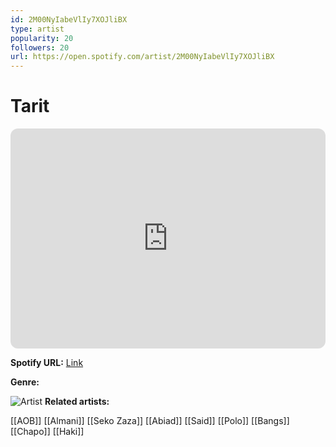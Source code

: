 ```yaml
---
id: 2M00NyIabeVlIy7XOJliBX
type: artist
popularity: 20
followers: 20
url: https://open.spotify.com/artist/2M00NyIabeVlIy7XOJliBX
---
```

# Tarit

<iframe style="border-radius:12px" src="https://open.spotify.com/embed/artist/2M00NyIabeVlIy7XOJliBX" width="100%" height="352" frameBorder="0" allowfullscreen="" allow="autoplay; clipboard-write; encrypted-media; fullscreen; picture-in-picture" loading="lazy"></iframe>

**Spotify URL:** [Link](https://open.spotify.com/artist/2M00NyIabeVlIy7XOJliBX)

**Genre:** 

![Artist]()
**Related artists:**

[[AOB]]
[[Almani]]
[[Seko Zaza]]
[[Abiad]]
[[Said]]
[[Polo]]
[[Bangs]]
[[Chapo]]
[[Haki]]
